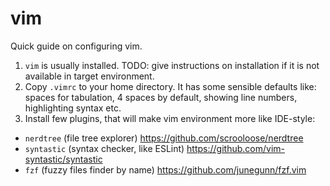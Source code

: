 # vim

Quick guide on configuring vim.

1. `vim` is usually installed. 
    TODO: give instructions on installation if it is not available in target environment.
2. Copy `.vimrc` to your home directory. It has some sensible defaults like: spaces for 
    tabulation, 4 spaces by default, showing line numbers, highlighting syntax etc.
3. Install few plugins, that will make vim environment more like IDE-style:
- `nerdtree` (file tree explorer) https://github.com/scrooloose/nerdtree
- `syntastic` (syntax checker, like ESLint) https://github.com/vim-syntastic/syntastic
- `fzf` (fuzzy files finder by name) https://github.com/junegunn/fzf.vim
